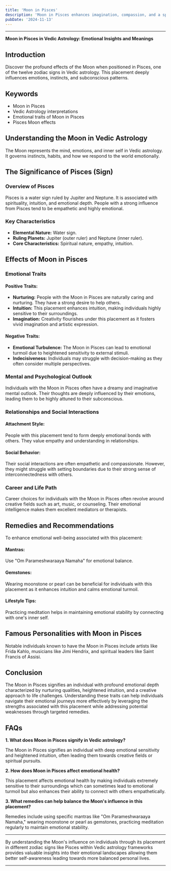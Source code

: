 ```yaml
---
title: 'Moon in Pisces'
description: 'Moon in Pisces enhances imagination, compassion, and a spiritual outlook. Individuals are empathetic, dreamy, and may have strong intuitive abilities in Vedic Astrology'
pubDate: '2024-11-13'
---
```


---

**Moon in Pisces in Vedic Astrology: Emotional Insights and Meanings**

## Introduction

Discover the profound effects of the Moon when positioned in Pisces, one of the twelve zodiac signs in Vedic astrology. This placement deeply influences emotions, instincts, and subconscious patterns.

## Keywords

- Moon in Pisces
- Vedic Astrology interpretations
- Emotional traits of Moon in Pisces
- Pisces Moon effects

## Understanding the Moon in Vedic Astrology

The Moon represents the mind, emotions, and inner self in Vedic astrology. It governs instincts, habits, and how we respond to the world emotionally.

## The Significance of Pisces (Sign)

### Overview of Pisces
Pisces is a water sign ruled by Jupiter and Neptune. It is associated with spirituality, intuition, and emotional depth. People with a strong influence from Pisces tend to be empathetic and highly emotional.

### Key Characteristics
- **Elemental Nature:** Water sign.
- **Ruling Planets:** Jupiter (outer ruler) and Neptune (inner ruler).
- **Core Characteristics:** Spiritual nature, empathy, intuition.

## Effects of Moon in Pisces

### Emotional Traits

#### Positive Traits:
- **Nurturing:** People with the Moon in Pisces are naturally caring and nurturing. They have a strong desire to help others.
- **Intuition:** This placement enhances intuition, making individuals highly sensitive to their surroundings.
- **Imagination:** Creativity flourishes under this placement as it fosters vivid imagination and artistic expression.

#### Negative Traits:
- **Emotional Turbulence:** The Moon in Pisces can lead to emotional turmoil due to heightened sensitivity to external stimuli.
- **Indecisiveness:** Individuals may struggle with decision-making as they often consider multiple perspectives.

### Mental and Psychological Outlook

Individuals with the Moon in Pisces often have a dreamy and imaginative mental outlook. Their thoughts are deeply influenced by their emotions, leading them to be highly attuned to their subconscious.

### Relationships and Social Interactions

#### Attachment Style:
People with this placement tend to form deeply emotional bonds with others. They value empathy and understanding in relationships.

#### Social Behavior:
Their social interactions are often empathetic and compassionate. However, they might struggle with setting boundaries due to their strong sense of interconnectedness with others.

### Career and Life Path

Career choices for individuals with the Moon in Pisces often revolve around creative fields such as art, music, or counseling. Their emotional intelligence makes them excellent mediators or therapists.

## Remedies and Recommendations

To enhance emotional well-being associated with this placement:

#### Mantras:
Use "Om Parameshwaraaya Namaha" for emotional balance.

#### Gemstones:
Wearing moonstone or pearl can be beneficial for individuals with this placement as it enhances intuition and calms emotional turmoil.

#### Lifestyle Tips:
Practicing meditation helps in maintaining emotional stability by connecting with one's inner self.

## Famous Personalities with Moon in Pisces

Notable individuals known to have the Moon in Pisces include artists like Frida Kahlo, musicians like Jimi Hendrix, and spiritual leaders like Saint Francis of Assisi.

## Conclusion

The Moon in Pisces signifies an individual with profound emotional depth characterized by nurturing qualities, heightened intuition, and a creative approach to life challenges. Understanding these traits can help individuals navigate their emotional journeys more effectively by leveraging the strengths associated with this placement while addressing potential weaknesses through targeted remedies.

## FAQs

**1. What does Moon in Pisces signify in Vedic astrology?**

The Moon in Pisces signifies an individual with deep emotional sensitivity and heightened intuition, often leading them towards creative fields or spiritual pursuits.

**2. How does Moon in Pisces affect emotional health?**

This placement affects emotional health by making individuals extremely sensitive to their surroundings which can sometimes lead to emotional turmoil but also enhances their ability to connect with others empathetically.

**3. What remedies can help balance the Moon's influence in this placement?**

Remedies include using specific mantras like "Om Parameshwaraaya Namaha," wearing moonstone or pearl as gemstones, practicing meditation regularly to maintain emotional stability.


---

By understanding the Moon's influence on individuals through its placement in different zodiac signs like Pisces within Vedic astrology frameworks provides valuable insights into their emotional landscapes allowing them better self-awareness leading towards more balanced personal lives.


---